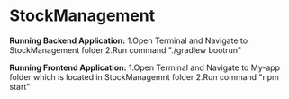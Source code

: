 # StockManagement
**Running Backend Application:**
1.Open Terminal and Navigate to StockManagement folder
2.Run command "./gradlew bootrun"

**Running Frontend Application:**
1.Open Terminal and Navigate to My-app folder which is located in StockManagemnt folder
2.Run command "npm start"
